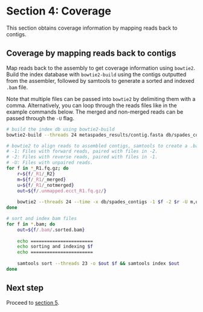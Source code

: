 # Section 4: Coverage

This section obtains coverage information by mapping reads back to contigs.

## Coverage by mapping reads back to contigs

Map reads back to the assembly to get coverage information using `bowtie2`. Build the index database with `bowtie2-build` using the contigs outputted from the assembler, followed by samtools to generate a sorted and indexed `.bam` file. 

Note that multiple files can be passed into `bowtie2` by delimiting them with a comma. Alternatively, you can loop through the reads files like in the example commands below. The merged and non-merged reads can be passed through the `-U` flag.

```bash
# build the index db using bowtie2-build
bowtie2-build --threads 24 metaspades_results/contig.fasta db/spades_contigs

# bowtie2 to align reads to assembled contigs, samtools to create a .bam file. do this for EACH SAMPLE
# -1: Files with forward reads, paired with files in -2.
# -2: Files with reverse reads, paired with files in -1.
# -U: Files with unpaired reads.
for f in *_R1.fq.gz; do
    r=${f/_R1/_R2}
    m=${f/_R1/_merged}
    u=${f/_R1/_notmerged}
    out=${f/.unmapped.ecct_R1.fq.gz/}
    
    bowtie2 --threads 24 --time -x db/spades_contigs -1 $f -2 $r -U m,u | samtools view -bS -o ../$out.bam
done

# sort and index bam files
for f in *.bam; do
    out=${f/.bam/.sorted.bam}
    
    echo =======================
    echo sorting and indexing $f
    echo =======================
    
    samtools sort --threads 23 -o $out $f && samtools index $out
done
```
## Next step

Proceed to [section 5][section5-link].

[section5-link]: ../section_5